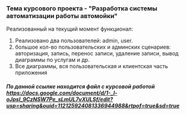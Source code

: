 ### Тема курсового проекта - "Разработка системы автоматизации работы автомойки"
Реализованный на текущий момент функционал:

1) Реализовано два пользователей: admin, user. 
2) большое кол-во пользовательских и админских сценариев:  авторизация,  запись,  перенос записи,  удаление записи,  вывод диаграммы по услугам и др.
3) Все диаграммы,  вся пользовательская и клиентская часть приложения 

##### По данной ссылке находится файл с курсовой работой https://docs.google.com/document/d/1-_l-oJpsI_9CzNSW7Pe_sLmUL7vXULSf/edit?usp=sharing&ouid=112125924081336944988&rtpof=true&sd=true
